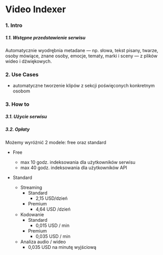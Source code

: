 
# Video Indexer

### 1. Intro
##### 1.1. Wstępne przedstawienie serwisu

Automatycznie wyodrębnia metadane — np. słowa, tekst pisany, twarze, osoby mówiące, znane osoby, emocje, tematy, marki i sceny — z plików wideo i dźwiękowych.

### 2. Use Cases
* automatyczne tworzenie klipów z sekcji poświęconych konkretnym osobom

### 3. How to
##### 3.1. Użycie serwisu

##### 3.2. Opłaty
Możemy wyróżnić 2 modele: free oraz standard <br/>
- Free
  - max 10 godz. indeksowania dla użytkowników serwisu
  - max 40 godz. indeksowania dla użytkowników API

- Standard
   - Streaming
      - Standard
         - 2,15 USD/dzień
      - Premium
          - 4,64 USD /dzień 
   - Kodowanie
       - Standard
          - 0,015 USD / min 
       - Premium 
          - 0,035 USD / min   
  - Analiza audio / wideo
     - 0,035 USD na minutę wyjściową


